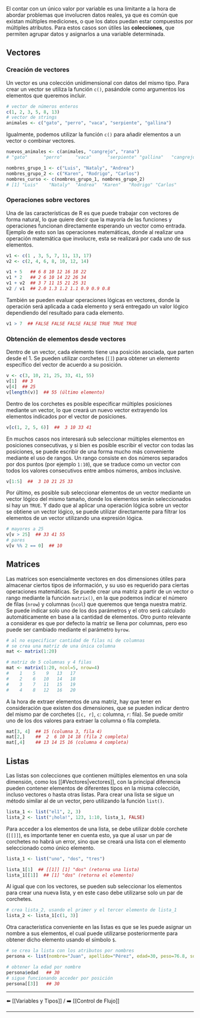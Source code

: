 El contar con un único valor por variable es una limitante a la hora de abordar problemas que involucren datos reales, ya que es común que existan múltiples mediciones, o que los datos puedan estar compuestos por múltiples atributos. Para estos casos son útiles las **colecciones**, que permiten agrupar datos y asignarlos a una variable determinada.

## Vectores

### Creación de vectores
Un vector es una colección unidimensional con datos del mismo tipo. Para crear un vector se utiliza la función `c()`, pasándole como argumentos los elementos que queremos incluir.
```r
# vector de números enteros
c(1, 2, 3, 5, 8, 13) 
# vector de strings
animales <- c("gato", "perro", "vaca", "serpiente", "gallina")
```
Igualmente, podemos utilizar la función `c()` para añadir elementos a un vector o combinar vectores.
```r
nuevos_animales <- c(animales, "cangrejo", "rana")
# "gato"      "perro"     "vaca"      "serpiente" "gallina"   "cangrejo"  "rana"

nombres_grupo_1 <- c("Luis", "Nataly", "Andrea")
nombres_grupo_2 <- c("Karen", "Rodrigo", "Carlos")
nombres_curso <- c(nombres_grupo_1, nombres_grupo_2)
# [1] "Luis"    "Nataly"  "Andrea"  "Karen"   "Rodrigo" "Carlos" 
```

### Operaciones sobre vectores
Una de las características de R es que puede trabajar con vectores de forma natural, lo que quiere decir que la mayoría de las funciones y operaciones funcionan directamente esperando un vector como entrada. Ejemplo de esto son las operaciones matemáticas, donde al realizar una operación matemática que involucre, esta se realizará por cada uno de sus elementos.
```r
v1 <- c(1 , 3, 5, 7, 11, 13, 17)
v2 <- c(2, 4, 6, 8, 10, 12, 14)

v1 + 5   ## 6 8 10 12 16 18 22
v1 * 2   ## 2 6 10 14 22 26 34
v1 + v2  ## 3 7 11 15 21 25 31
v2 / v1  ## 2.0 1.3 1.2 1.1 0.9 0.9 0.8
```
También se pueden evaluar operaciones lógicas en vectores, donde la operación será aplicada a cada elemento y será entregado un valor lógico dependiendo del resultado para cada elemento.
```r
v1 > 7  ## FALSE FALSE FALSE FALSE TRUE TRUE TRUE
```

### Obtención de elementos desde vectores
Dentro de un vector, cada elemento tiene una posición asociada, que parten desde el 1. Se pueden utilizar corchetes (`[]`) para obtener un elemento específico del vector de acuerdo a su posición.
```r
v <- c(3, 10, 21, 25, 33, 41, 55)
v[1]  ## 3
v[4]  ## 25
v[length(v)]  ## 55 (último elemento)
```
Dentro de los corchetes es posible especificar múltiples posiciones mediante un vector, lo que creará un nuevo vector extrayendo los elementos indicados por el vector de posiciones.
```r
v[c(1, 2, 5, 6)]  ##  3 10 33 41
```
En muchos casos nos interesará sub seleccionar múltiples elementos en posiciones consecutivas, y si bien es posible escribir el vector con todas las posiciones, se puede escribir de una forma mucho más conveniente mediante el uso de rangos. Un rango consiste en dos números separados por dos puntos (por ejemplo `1:10`), que se traduce como un vector con todos los valores consecutivos entre ambos números, ambos inclusive.
```r
v[1:5]  ##  3 10 21 25 33
```
Por último, es posible sub seleccionar elementos de un vector mediante un vector lógico del mismo tamaño, donde los elementos serán seleccionados si hay un `TRUE`. Y dado que al aplicar una operación lógica sobre un vector se obtiene un vector lógico, se puede utilizar directamente para filtrar los elementos de un vector utilizando una expresión lógica.
```r
# mayores a 25
v[v > 25]  ## 33 41 55
# pares
v[v %% 2 == 0]  ## 10
```

## Matrices
Las matrices son esencialmente vectores en dos dimensiones útiles para almacenar ciertos tipos de información, y su uso es requerido para ciertas operaciones matemáticas. Se puede crear una matriz a partir de un vector o rango mediante la función `matrix()`, en la que podemos indicar el número de filas (`nrow`) y columnas (`ncol`) que queremos que tenga nuestra matriz. Se puede indicar solo uno de los dos parámetros y el otro será calculado automáticamente en base a la cantidad de elementos. Otro punto relevante a considerar es que por defecto la matriz se llena por columnas, pero eso puede ser cambiado mediante el parámetro `byrow`.
```r
# al no especificar cantidad de filas ni de columnas
# se crea una matriz de una única columna
mat <- matrix(1:20)

# matriz de 5 columnas y 4 filas
mat <- matrix(1:20, ncol=5, nrow=4)
#    1    5    9   13   17
#    2    6   10   14   18
#    3    7   11   15   19
#    4    8   12   16   20
```
A la hora de extraer elementos de una matriz, hay que tener en consideración que existen dos dimensiones, que se pueden indicar dentro del mismo par de corchetes (`[c, r]`, `c`: columna, `r`: fila). Se puede omitir uno de los dos valores para extraer la columna o fila completa.
```r
mat[3, 4]  ## 15 (columna 3, fila 4)
mat[2,]    ##  2  6 10 14 18 (fila 2 completa)
mat[,4]    ## 13 14 15 16 (columna 4 completa)
```

## Listas
Las listas son colecciones que contienen múltiples elementos en una sola dimensión, como los [[#Vectores|vectores]], con la principal diferencia pueden contener elementos de diferentes tipos en la misma colección, incluso vectores o hasta otras listas. Para crear una lista se sigue un método similar al de un vector, pero utilizando la función `list()`.
```r
lista_1 <- list("el1", 2, 3)
lista_2 <- list("¡hola!", 123, 1:10, lista_1, FALSE)
```
Para acceder a los elementos de una lista, se debe utilizar doble corchete (`[[]]`), es importante tener en cuenta esto, ya que al usar un par de corchetes no habrá un error, sino que se creará una lista con el elemento seleccionado como único elemento.
```r
lista_1 <- list("uno", "dos", "tres")

lista_1[1]  ## [[1]] [1] "dos" (retorna una lista)
lista_1[[1]]  ## [1] "dos" (retorna el elemento)
```
Al igual que con los vectores, se pueden sub seleccionar los elementos para crear una nueva lista, y en este caso debe utilizarse solo un par de corchetes.
```r
# crea lista_2, usando el primer y el tercer elemento de lista_1
lista_2 <- lista_1[c(1, 3)]
```
Otra característica conveniente en las listas es que se les puede asignar un nombre a sus elementos, el cual puede utilizarse posteriormente para obtener dicho elemento usando el símbolo `$`.
```r
# se crea la lista con los atributos por nombres
persona <- list(nombre="Juan", apellido="Pérez", edad=30, peso=76.8, soltero=TRUE)

# obtener la edad por nombre
persona$edad   ## 30
# sigue funcionando acceder por posición
persona[[3]]   ## 30
```

---
⬅️ [[Variables y Tipos]]  /  ➡️ [[Control de Flujo]]

---
